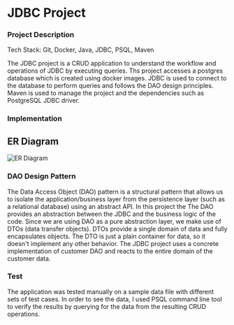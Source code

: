 # JDBC Project

### Project Description

Tech Stack: Git, Docker, Java, JDBC, PSQL, Maven

The JDBC project is a CRUD application to understand the workflow and operations of JDBC by executing queries. Ths project accesses a postgres database which is created using docker images. JDBC is used to connect to the database to perform queries and follows the DAO design principles. Maven is used to manage the project and the dependencies such as PostgreSQL JDBC driver.

### Implementation

## ER Diagram

![ER Diagram](https://github.com/jarviscanada/jarvis_data_eng_JunaidSyed/blob/feature/architecture/linux_sql/assets/Architecture.drawio.png)

### DAO Design Pattern

The Data Access Object (DAO) pattern is a structural pattern that allows us to isolate the application/business layer from the persistence layer (such as a relational database) using an abstract API.
In this project the The DAO provides an abstraction between the JDBC and the business logic of the code.
Since we are using DAO as a pure abstraction layer, we make use of DTOs (data transfer objects). DTOs provide a single domain of data and fully encapsulates objects. The DTO is just a plain container for data, so it doesn't implement any other behavior. The JDBC project uses a concrete implementation of customer DAO and reacts to the entire domain of the customer data.

### Test

The application was tested manually on a sample data file with different sets of test cases. In order to see the data, I used PSQL command line tool to verify the results by querying for the data from the resulting CRUD operations.
